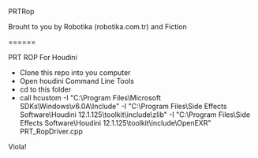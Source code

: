 PRTRop

Brouht to you by Robotika (robotika.com.tr) and Fiction

======

PRT ROP For Houdini

- Clone this repo into you computer
- Open houdini Command Line Tools
- cd to this folder
- call  hcustom -I "C:\Program Files\Microsoft SDKs\Windows\v6.0A\Include" -I "C:\Program Files\Side Effects Software\Houdini 12.1.125\toolkit\include\zlib" -I "C:\Program Files\Side Effects Software\Houdini 12.1.125\toolkit\include\OpenEXR" PRT_RopDriver.cpp

Viola!
